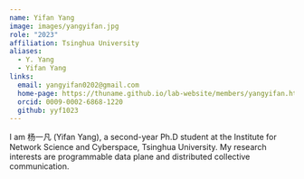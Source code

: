 ```yaml
---
name: Yifan Yang
image: images/yangyifan.jpg
role: "2023"
affiliation: Tsinghua University
aliases:
  - Y. Yang
  - Yifan Yang
links:
  email: yangyifan0202@gmail.com
  home-page: https://thuname.github.io/lab-website/members/yangyifan.html
  orcid: 0009-0002-6868-1220
  github: yyf1023
---
```


I am 杨一凡 (Yifan Yang), a second-year Ph.D student at the Institute for
Network Science and Cyberspace, Tsinghua University. My research
interests are programmable data plane and distributed collective
communication.

